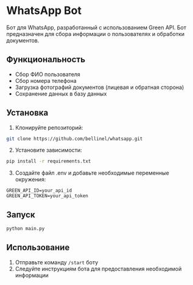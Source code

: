 # WhatsApp Bot

Бот для WhatsApp, разработанный с использованием Green API. Бот предназначен для сбора информации о пользователях и обработки документов.

## Функциональность

- Сбор ФИО пользователя
- Сбор номера телефона
- Загрузка фотографий документов (лицевая и обратная сторона)
- Сохранение данных в базу данных

## Установка

1. Клонируйте репозиторий:
```bash
git clone https://github.com/bellinel/whatsapp.git
```

2. Установите зависимости:
```bash
pip install -r requirements.txt
```

3. Создайте файл .env и добавьте необходимые переменные окружения:
```
GREEN_API_ID=your_api_id
GREEN_API_TOKEN=your_api_token
```

## Запуск

```bash
python main.py
```

## Использование

1. Отправьте команду `/start` боту
2. Следуйте инструкциям бота для предоставления необходимой информации 